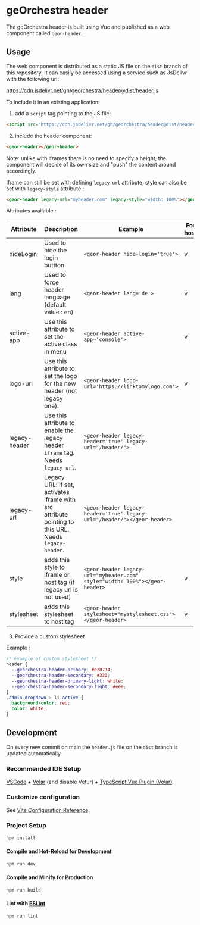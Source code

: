 # geOrchestra header

The geOrchestra header is built using Vue and published as a web component called `geor-header`.

## Usage

The web component is distributed as a static JS file on the `dist` branch of this repository. It can easily be accessed using a service such as JsDelivr with the following url:

https://cdn.jsdelivr.net/gh/georchestra/header@dist/header.js

To include it in an existing application:

1. add a `script` tag pointing to the JS file:

```html
<script src="https://cdn.jsdelivr.net/gh/georchestra/header@dist/header.js"></script>
```

2. include the header component:

```html
<geor-header></geor-header>
```

Note: unlike with iframes there is no need to specify a height, the component will decide of its own size and "push" the content around accordingly.

Iframe can still be set with defining `legacy-url` attribute, style can also be set with `legacy-style` attribute :

```html
<geor-header legacy-url="myheader.com" legacy-style="width: 100%"></geor-header>
```

Attributes available :

| Attribute     | Description                                                                                          | Example                                                                     | For host | For legacy |
| ------------- | ---------------------------------------------------------------------------------------------------- | --------------------------------------------------------------------------- | -------- | ---------- |
| hideLogin     | Used to hide the login buttton                                                                       | `<geor-header hide-login='true'>`                                           | v        |            |
| lang          | Used to force header language (default value : en)                                                   | `<geor-header lang='de'>`                                                   | v        |            |
| active-app    | Use this attribute to set the active class in menu                                                   | `<geor-header active-app='console'>`                                        | v        | v          |
| logo-url      | Use this attribute to set the logo for the new header (not legacy one).                              | `<geor-header logo-url='https://linktomylogo.com'>`                         | v        |            |
| legacy-header | Use this attribute to enable the legacy header `iframe` tag. Needs `legacy-url`.                     | `<geor-header legacy-header='true' legacy-url="/header/">`                  |          | v          |
| legacy-url    | Legacy URL: if set, activates iframe with src attribute pointing to this URL. Needs `legacy-header`. | `<geor-header legacy-header='true' legacy-url="/header/"></geor-header>`    |          | v          |
| style         | adds this style to iframe or host tag (if legacy url is not used)                                    | `<geor-header legacy-url="myheader.com" style="width: 100%"></geor-header>` | v        | v          |
| stylesheet    | adds this stylesheet to host tag                                                                     | `<geor-header stylesheet="mystylesheet.css"></geor-header>`                 | v        |            |

3. Provide a custom stylesheet

Example :

```css
/* Example of custom stylesheet */
header {
  --georchestra-header-primary: #e20714;
  --georchestra-header-secondary: #333;
  --georchestra-header-primary-light: white;
  --georchestra-header-secondary-light: #eee;
}
.admin-dropdown > li.active {
  background-color: red;
  color: white;
}
```

## Development

On every new commit on main the `header.js` file on the `dist` branch is updated automatically.

### Recommended IDE Setup

[VSCode](https://code.visualstudio.com/) + [Volar](https://marketplace.visualstudio.com/items?itemName=Vue.volar) (and disable Vetur) + [TypeScript Vue Plugin (Volar)](https://marketplace.visualstudio.com/items?itemName=Vue.vscode-typescript-vue-plugin).

### Customize configuration

See [Vite Configuration Reference](https://vitejs.dev/config/).

### Project Setup

```sh
npm install
```

#### Compile and Hot-Reload for Development

```sh
npm run dev
```

#### Compile and Minify for Production

```sh
npm run build
```

#### Lint with [ESLint](https://eslint.org/)

```sh
npm run lint
```
